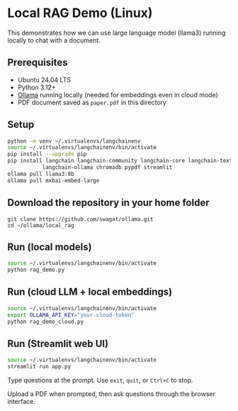 # Local RAG Demo (Linux)
This demonstrates how we can use large language model (llama3) running locally to chat with a document.

## Prerequisites
- Ubuntu 24.04 LTS
- Python 3.12+
- [Ollama](https://github.com/ollama/ollama) running locally (needed for embeddings even in cloud mode)
- PDF document saved as `paper.pdf` in this directory

## Setup

```bash
python -m venv ~/.virtualenvs/langchainenv
source ~/.virtualenvs/langchainenv/bin/activate
pip install --upgrade pip
pip install langchain langchain-community langchain-core langchain-text-splitters \
           langchain-ollama chromadb pypdf streamlit
ollama pull llama3:8b
ollama pull mxbai-embed-large
```

## Download the repository in your home folder
```
git clone https://github.com/swagat/ollama.git
cd ~/ollama/local_rag
```

## Run (local models)

```bash
source ~/.virtualenvs/langchainenv/bin/activate
python rag_demo.py
```

## Run (cloud LLM + local embeddings)

```bash
source ~/.virtualenvs/langchainenv/bin/activate
export OLLAMA_API_KEY="your-cloud-token"
python rag_demo_cloud.py
```

## Run (Streamlit web UI)

```bash
source ~/.virtualenvs/langchainenv/bin/activate
streamlit run app.py
```

Type questions at the prompt. Use `exit`, `quit`, or `Ctrl+C` to stop.

Upload a PDF when prompted, then ask questions through the browser interface.